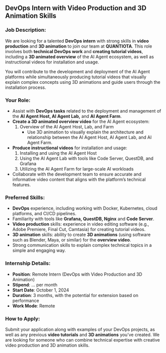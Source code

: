 ## **DevOps Intern with Video Production and 3D Animation Skills**

### **Job Description:**

We are looking for a talented **DevOps intern** with strong skills in **video production** and **3D animation** to join our team at **QUANTIOTA**. This role involves both **technical DevOps work** and **creating tutorial videos**, including a **3D animated overview** of the AI Agent ecosystem, as well as instructional videos for installation and usage.

You will contribute to the development and deployment of the AI Agent platforms while simultaneously producing tutorial videos that visually explain complex concepts using 3D animations and guide users through the installation process.

### **Your Role:**
- Assist with **DevOps tasks** related to the deployment and management of the **AI Agent Host, AI Agent Lab,** and **AI Agent Farm**.
- **Create a 3D animated overview video** for the AI Agent ecosystem:
  1. Overview of the AI Agent Host, Lab, and Farm
     - Use 3D animation to visually explain the architecture and relationship between the AI Agent Host, AI Agent Lab, and AI Agent Farm.
- **Produce instructional videos** for installation and usage:
  1. Installing and using the AI Agent Host
  2. Using the AI Agent Lab with tools like Code Server, QuestDB, and Grafana
  3. Utilizing the AI Agent Farm for large-scale AI workloads
- Collaborate with the development team to ensure accurate and informative video content that aligns with the platform’s technical features.

### **Preferred Skills:**
- **DevOps** experience, including working with Docker, Kubernetes, cloud platforms, and CI/CD pipelines.
- Familiarity with tools like **Grafana, QuestDB, Nginx** and **Code Server**.
- **Video production** skills: experience in video editing software (e.g., Adobe Premiere, Final Cut, Camtasia) for creating tutorial videos.
- **3D animation** skills: ability to create **3D animations** (using software such as Blender, Maya, or similar) for the **overview video**.
- Strong communication skills to explain complex technical topics in a simple and engaging way.

### **Internship Details:**
- **Position**: Remote Intern (DevOps with Video Production and 3D Animation)
- **Stipend**:  ... per month
- **Start Date**: October 1, 2024
- **Duration**: 3 months, with the potential for extension based on performance
- **Work Mode**: Remote

### **How to Apply:**
Submit your application along with examples of your DevOps projects, as well as any previous **video tutorials** and **3D animations** you’ve created. We are looking for someone who can combine technical expertise with creative video production and 3D animation skills.
